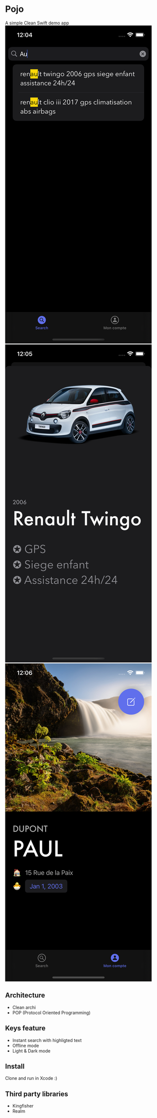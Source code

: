 # Pojo
A simple Clean Swift demo app
![image](https://raw.githubusercontent.com/kocoai/Pojo/main/Screenshot/1.png)
![image](https://raw.githubusercontent.com/kocoai/Pojo/main/Screenshot/2.png)
![image](https://raw.githubusercontent.com/kocoai/Pojo/main/Screenshot/3.png)

## Architecture
- Clean archi
- POP (Protocol Oriented Programming)

## Keys feature
- Instant search with highligted text
- Offline mode
- Light & Dark mode
  

## Install

Clone and run in Xcode :)

## Third party libraries
- Kingfisher
- Realm
